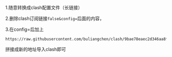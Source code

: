 1.随意转换成clash配置文件（长链接）

2.删除clash订阅链接`false&config=`后面的内容，

3.在config=后加上

```
https://raw.githubusercontent.com/buliangchen/clash/9bae78eaec2d346aa8fe62678d162ba9ac2d6388/nodnsleak
```

拼接成新的地址导入clash即可
